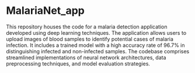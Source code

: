 # MalariaNet_app
This repository houses the code for a malaria detection application developed using deep learning techniques. The application allows users to upload images of blood samples to identify potential cases of malaria infection. It includes a trained model with a high accuracy rate of 96.7% in distinguishing infected and non-infected samples. The codebase comprises streamlined implementations of neural network architectures, data preprocessing techniques, and model evaluation strategies.
